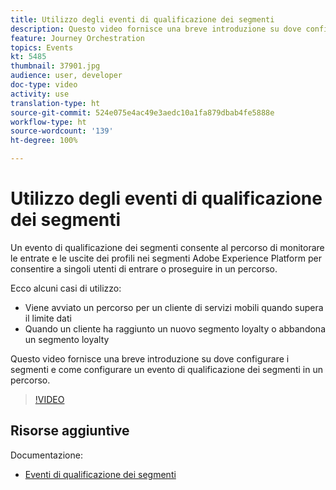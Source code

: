```yaml
---
title: Utilizzo degli eventi di qualificazione dei segmenti
description: Questo video fornisce una breve introduzione su dove configurare i segmenti e come configurare un evento di qualificazione dei segmenti in un percorso.
feature: Journey Orchestration
topics: Events
kt: 5485
thumbnail: 37901.jpg
audience: user, developer
doc-type: video
activity: use
translation-type: ht
source-git-commit: 524e075e4ac49e3aedc10a1fa879dbab4fe5888e
workflow-type: ht
source-wordcount: '139'
ht-degree: 100%

---
```



# Utilizzo degli eventi di qualificazione dei segmenti

Un evento di qualificazione dei segmenti consente al percorso di monitorare le entrate e le uscite dei profili nei segmenti Adobe Experience Platform per consentire a singoli utenti di entrare o proseguire in un percorso.

Ecco alcuni casi di utilizzo:

* Viene avviato un percorso per un cliente di servizi mobili quando supera il limite dati
* Quando un cliente ha raggiunto un nuovo segmento loyalty o abbandona un segmento loyalty

Questo video fornisce una breve introduzione su dove configurare i segmenti e come configurare un evento di qualificazione dei segmenti in un percorso.

>[!VIDEO](https://video.tv.adobe.com/v/37901?quality=12&captions=ita)

## Risorse aggiuntive

Documentazione:

* [Eventi di qualificazione dei segmenti](https://docs.adobe.com/content/help/it-IT/journeys/using/building-journeys/about-journey-building/events-activities/segment-qualification-events.html)
